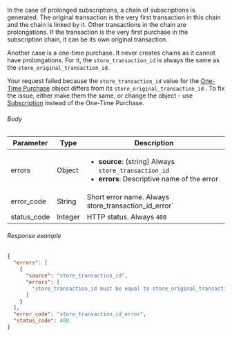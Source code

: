 <!--- StoreTransactionId ---> 

In the case of prolonged subscriptions, a chain of subscriptions is generated. The original transaction is the very first transaction in this chain and the chain is linked by it. Other transactions in the chain are prolongations. If the transaction is the very first purchase in the subscription chain, it can be its own original transaction.

Another case is a one-time purchase. It never creates chains as it cannot have prolongations. For it, the `store_transaction_id` is always the same as the `store_original_transaction_id`.

Your request failed because the `store_transaction_id` value for the [One-Time Purchase](server-side-api-objects#one-time-purchase) object differs from its `store_original_transaction_id` . To fix the issue, either make them the same, or change the object - use [Subscription](server-side-api-objects#subscription) instead of the One-Time Purchase.

###### Body

| Parameter   | Type    | Description                                                  |
| ----------- | ------- | ------------------------------------------------------------ |
| errors      | Object  | <ul><li> **source**: (string) Always `store_transaction_id`</li><li> **errors**: Descriptive name of the error</li></ul> |
| error_code  | String  | Short error name. Always store_transaction_id_error`         |
| status_code | Integer | HTTP status. Always `400`                                    |

###### Response example

```json
{
  "errors": [
    {
      "source": "store_transaction_id",
      "errors": [
        "store_transaction_id must be equal to store_original_transaction_id for purchase."
      ]
    }
  ],
  "error_code": "store_transaction_id_error",
  "status_code": 400
}
```

 